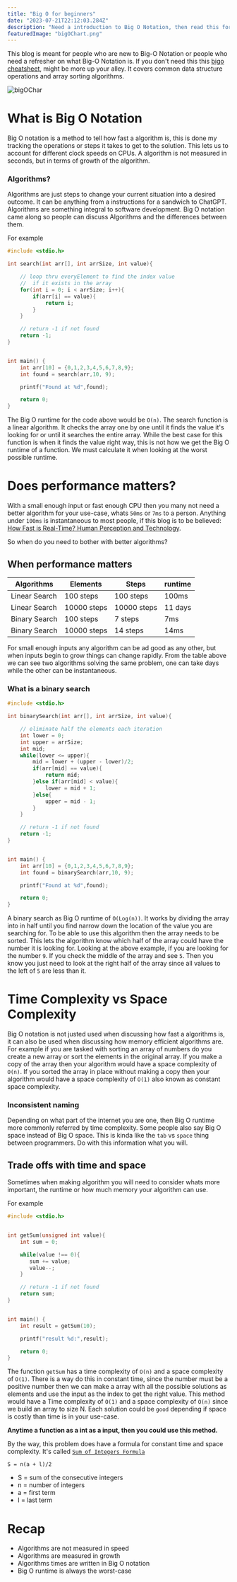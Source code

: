 ```yaml
---
title: "Big O for beginners"
date: "2023-07-21T22:12:03.284Z"
description: "Need a introduction to Big O Notation, then read this for the basics and I'll work thru some examples"
featuredImage: "bigOChart.png"
---
```


This blog is meant for people who are new to Big-O Notation or people who need a refresher on what Big-O Notation is. If you don't need this this [bigo cheatsheet](https://www.bigocheatsheet.com/), might be more up your alley. It covers common data structure operations and array sorting algorithms.

![bigOChar](./bigOChart.png)

# What is Big O Notation

Big O notation is a method to tell how fast a algorithm is, this is done my tracking the operations or steps it takes to get to the solution. This lets us to account for different clock speeds on CPUs. A algorithm is not measured in seconds, but in terms of growth of the algorithm.

### Algorithms?

Algorithms are just steps to change your current situation into a desired outcome. It can be anything from a instructions for a sandwich to ChatGPT. Algorithms are something integral to software development. Big O notation came along so people can discuss Algorithms and the differences between them.

For example

```c
#include <stdio.h>

int search(int arr[], int arrSize, int value){

    // loop thru everyElement to find the index value
    //  if it exists in the array
    for(int i = 0; i < arrSize; i++){
        if(arr[i] == value){
            return i;
        }
    }

    // return -1 if not found
    return -1;
}


int main() {
    int arr[10] = {0,1,2,3,4,5,6,7,8,9};
    int found = search(arr,10, 9);

    printf("Found at %d",found);

    return 0;
}
```

The Big O runtime for the code above would be `O(n)`. The search function is a linear algorithm. It checks the array one by one until it finds the value it's looking for or until it searches the entire array. While the best case for this function is when it finds the value right way, this is not how we get the Big O runtime of a function. We must calculate it when looking at the worst possible runtime.

# Does performance matters?

With a small enough input or fast enough CPU then you many not need a better algorithm for your use-case, whats `50ms` or `7ms` to a person. Anything under `100ms` is instantaneous to most people, if this blog is to be believed: [How Fast is Real-Time? Human Perception and Technology](https://www.pubnub.com/blog/how-fast-is-realtime-human-perception-and-technology/).

So when do you need to bother with better algorithms?

## When performance matters

| Algorithms    | Elements    | Steps       | runtime |
| ------------- | ----------- | ----------- | ------- |
| Linear Search | 100 steps   | 100 steps   | 100ms   |
| Linear Search | 10000 steps | 10000 steps | 11 days |
| Binary Search | 100 steps   | 7 steps     | 7ms     |
| Binary Search | 10000 steps | 14 steps    | 14ms    |

For small enough inputs any algorithm can be ad good as any other, but when inputs begin to grow things can change rapidly. From the table above we can see two algorithms solving the same problem, one can take days while the other can be instantaneous.

### What is a binary search

```c
#include <stdio.h>

int binarySearch(int arr[], int arrSize, int value){

    // eliminate half the elements each iteration
    int lower = 0;
    int upper = arrSize;
    int mid;
    while(lower <= upper){
        mid = lower + (upper - lower)/2;
        if(arr[mid] == value){
            return mid;
        }else if(arr[mid] < value){
            lower = mid + 1;
        }else{
            upper = mid - 1;
        }
    }

    // return -1 if not found
    return -1;
}


int main() {
    int arr[10] = {0,1,2,3,4,5,6,7,8,9};
    int found = binarySearch(arr,10, 9);

    printf("Found at %d",found);

    return 0;
}
```

A binary search as Big O runtime of `O(Log(n))`. It works by dividing the array into in half until you find narrow down the location of the value you are searching for. To be able to use this algorithm then the array needs to be sorted. This lets the algorithm know which half of the array could have the number it is looking for. Looking at the above example, if you are looking for the number `9`. If you check the middle of the array and see `5`. Then you know you just need to look at the right half of the array since all values to the left of `5` are less than it.

# Time Complexity vs Space Complexity

Big O notation is not justed used when discussing how fast a algorithms is, it can also be used when discussing how memory efficient algorithms are. For example if you are tasked with sorting an array of numbers do you create a new array or sort the elements in the original array. If you make a copy of the array then your algorithm would have a space complexity of `O(n)`. If you sorted the array in place without making a copy then your algorithm would have a space complexity of `O(1)` also known as constant space complexity.

### Inconsistent naming

Depending on what part of the internet you are one, then Big O runtime more commonly referred by time complexity. Some people also say Big O space instead of Big O space. This is kinda like the `tab` vs `space` thing between programmers. Do with this information what you will.

## Trade offs with time and space

Sometimes when making algorithm you will need to consider whats more important, the runtime or how much memory your algorithm can use.

For example

```c
#include <stdio.h>


int getSum(unsigned int value){
    int sum = 0;

    while(value !== 0){
       sum += value;
       value--;
    }

    // return -1 if not found
    return sum;
}


int main() {
    int result = getSum(10);

    printf("result %d:",result);

    return 0;
}
```

The function `getSum` has a time complexity of `O(n)` and a space complexity of `O(1)`. There is a way do this in constant time, since the number must be a positive number then we can make a array with all the possible solutions as elements and use the input as the index to get the right value. This method would have a Time complexity of `O(1)` and a space complexity of `O(n)` since we build an array to size N. Each solution could be `good` depending if space is costly than time is in your use-case.

**Anytime a function as a int as a input, then you could use this method.**

By the way, this problem does have a formula for constant time and space complexity. It's called [`Sum of Integers Formula`](https://www.cuemath.com/sum-of-integers-formula/)

```
S = n(a + l)/2
```

- S = sum of the consecutive integers
- n = number of integers
- a = first term
- l = last term

# Recap

- Algorithms are not measured in speed
- Algorithms are measured in growth
- Algorithms times are written in Big O notation
- Big O runtime is always the worst-case
